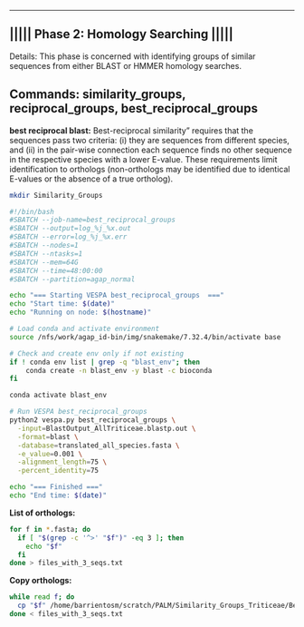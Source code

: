 ----------------------------------------------------------------------------------
|||||                       Phase 2: Homology Searching                      |||||
----------------------------------------------------------------------------------
Details: This phase is concerned with identifying groups of similar sequences from
either BLAST or HMMER homology searches.

Commands: similarity_groups, reciprocal_groups, best_reciprocal_groups
----------------------------------------------------------------------------------

**best reciprocal blast:** 
Best-reciprocal similarity” requires that the sequences pass two criteria:
(i) they are sequences from different species, and 
(ii) in the pair-wise connection each sequence finds no other sequence in the respective species with a lower E-value. 
These requirements limit identification to orthologs (non-orthologs may be identified due to identical E-values or the absence of a true ortholog).

```bash
mkdir Similarity_Groups
```

```bash
#!/bin/bash
#SBATCH --job-name=best_reciprocal_groups
#SBATCH --output=log_%j_%x.out
#SBATCH --error=log_%j_%x.err
#SBATCH --nodes=1
#SBATCH --ntasks=1
#SBATCH --mem=64G
#SBATCH --time=48:00:00
#SBATCH --partition=agap_normal

echo "=== Starting VESPA best_reciprocal_groups  ==="
echo "Start time: $(date)"
echo "Running on node: $(hostname)"

# Load conda and activate environment
source /nfs/work/agap_id-bin/img/snakemake/7.32.4/bin/activate base

# Check and create env only if not existing
if ! conda env list | grep -q "blast_env"; then
    conda create -n blast_env -y blast -c bioconda
fi

conda activate blast_env

# Run VESPA best_reciprocal_groups
python2 vespa.py best_reciprocal_groups \
  -input=BlastOutput_AllTriticeae.blastp.out \
  -format=blast \
  -database=translated_all_species.fasta \
  -e_value=0.001 \
  -alignment_length=75 \
  -percent_identity=75

echo "=== Finished ==="
echo "End time: $(date)"
```

**List of orthologs:** 
```bash
for f in *.fasta; do
  if [ "$(grep -c '^>' "$f")" -eq 3 ]; then
    echo "$f"
  fi
done > files_with_3_seqs.txt
```

**Copy orthologs:**
```bash
while read f; do
  cp "$f" /home/barrientosm/scratch/PALM/Similarity_Groups_Triticeae/Best_Reciprocal_Groups/orthologs/
done < files_with_3_seqs.txt
```

